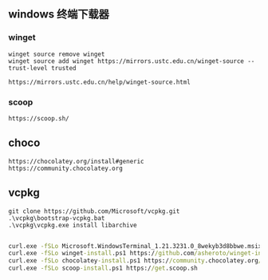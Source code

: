 ## windows 终端下载器

### winget

    winget source remove winget
    winget source add winget https://mirrors.ustc.edu.cn/winget-source --trust-level trusted

    https://mirrors.ustc.edu.cn/help/winget-source.html

### scoop

    https://scoop.sh/

## choco

    https://chocolatey.org/install#generic
    https://community.chocolatey.org

## vcpkg

    git clone https://github.com/Microsoft/vcpkg.git
    .\vcpkg\bootstrap-vcpkg.bat
    .\vcpkg\vcpkg.exe install libarchive

```cmd

curl.exe -fSLo Microsoft.WindowsTerminal_1.21.3231.0_8wekyb3d8bbwe.msixbundle https://github.com/microsoft/terminal/releases/download/v1.21.3231.0/Microsoft.WindowsTerminal_1.21.3231.0_8wekyb3d8bbwe.msixbundle
curl.exe -fSLo winget-install.ps1 https://github.com/asheroto/winget-install/releases/latest/download/winget-install.ps1
curl.exe -fSLo chocolatey-install.ps1 https://community.chocolatey.org/install.ps1
curl.exe -fSLo scoop-install.ps1 https://get.scoop.sh


```

